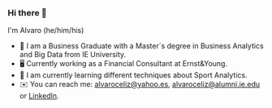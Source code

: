 ### Hi there 👋

I'm Alvaro (he/him/his)

 - 🤗 I am a Business Graduate with a Master´s degree in Business Analytics and Big Data from IE University.
 - 🖥️ Currently working as a Financial Consultant at Ernst&Young.
 - 🏫 I am currently learning different techniques about Sport Analytics.
 - ✉️  You can reach me: alvaroceliz@yahoo.es, alvaroceliz@alumni.ie.edu or [Linkedln](https://www.linkedin.com/in/alvarocelizllorente/).

<!--
**alvaroceliz/alvaroceliz** is a ✨ _special_ ✨ repository because its `README.md` (this file) appears on your GitHub profile.

Here are some ideas to get you started:

- 🔭 I’m currently working on ...
- 🌱 I’m currently learning ...
- 👯 I’m looking to collaborate on ...
- 🤔 I’m looking for help with ...
- 💬 Ask me about ...
- 📫 How to reach me: ...
- 😄 Pronouns: ...
- ⚡ Fun fact: ...
-->
